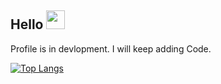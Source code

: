 ## Hello <img src="https://raw.githubusercontent.com/RushilRawat/RushilRawat/master/wave.gif" width="30px">
Profile is in devlopment. I will keep adding Code.
<!--
**RushilRawat/RushilRawat** is a ✨ _special_ ✨ repository because its `README.md` (this file) appears on your GitHub profile.

Here are some ideas to get you started:

- 🔭 I’m currently working on ...
- 🌱 I’m currently learning ...
- 👯 I’m looking to collaborate on ...
- 🤔 I’m looking for help with ...
- 💬 Ask me about ...
- 📫 How to reach me: ...
- 😄 Pronouns: ...
- ⚡ Fun fact: ...
-->
[![Top Langs](https://github-readme-stats.vercel.app/api/top-langs/?username=RushR2005&layout=compact)](https://github.com/RushR2005/github-readme-stats)



